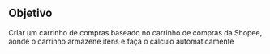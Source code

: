 ## Objetivo

Criar um carrinho de compras baseado no carrinho de compras da Shopee, aonde o carrinho armazene itens e faça o cálculo automaticamente